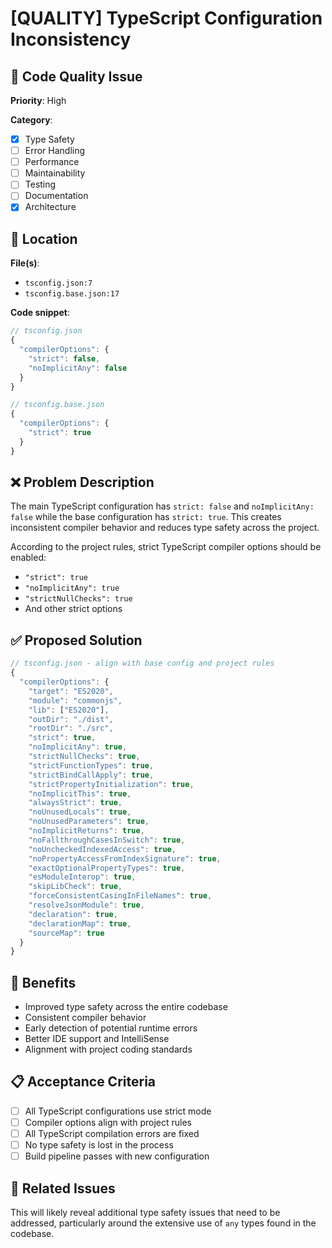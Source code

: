# [QUALITY] TypeScript Configuration Inconsistency

## 📝 Code Quality Issue

**Priority**: High

**Category**: 
- [x] Type Safety
- [ ] Error Handling
- [ ] Performance
- [ ] Maintainability
- [ ] Testing
- [ ] Documentation
- [x] Architecture

## 📍 Location
**File(s)**: 
- `tsconfig.json:7`
- `tsconfig.base.json:17`

**Code snippet**:
```typescript
// tsconfig.json
{
  "compilerOptions": {
    "strict": false,
    "noImplicitAny": false
  }
}

// tsconfig.base.json  
{
  "compilerOptions": {
    "strict": true
  }
}
```

## ❌ Problem Description
The main TypeScript configuration has `strict: false` and `noImplicitAny: false` while the base configuration has `strict: true`. This creates inconsistent compiler behavior and reduces type safety across the project.

According to the project rules, strict TypeScript compiler options should be enabled:
- `"strict": true`
- `"noImplicitAny": true`
- `"strictNullChecks": true`
- And other strict options

## ✅ Proposed Solution
```typescript
// tsconfig.json - align with base config and project rules
{
  "compilerOptions": {
    "target": "ES2020",
    "module": "commonjs",
    "lib": ["ES2020"],
    "outDir": "./dist",
    "rootDir": "./src",
    "strict": true,
    "noImplicitAny": true,
    "strictNullChecks": true,
    "strictFunctionTypes": true,
    "strictBindCallApply": true,
    "strictPropertyInitialization": true,
    "noImplicitThis": true,
    "alwaysStrict": true,
    "noUnusedLocals": true,
    "noUnusedParameters": true,
    "noImplicitReturns": true,
    "noFallthroughCasesInSwitch": true,
    "noUncheckedIndexedAccess": true,
    "noPropertyAccessFromIndexSignature": true,
    "exactOptionalPropertyTypes": true,
    "esModuleInterop": true,
    "skipLibCheck": true,
    "forceConsistentCasingInFileNames": true,
    "resolveJsonModule": true,
    "declaration": true,
    "declarationMap": true,
    "sourceMap": true
  }
}
```

## 🎯 Benefits
- Improved type safety across the entire codebase
- Consistent compiler behavior
- Early detection of potential runtime errors
- Better IDE support and IntelliSense
- Alignment with project coding standards

## 📋 Acceptance Criteria
- [ ] All TypeScript configurations use strict mode
- [ ] Compiler options align with project rules
- [ ] All TypeScript compilation errors are fixed
- [ ] No type safety is lost in the process
- [ ] Build pipeline passes with new configuration

## 🔗 Related Issues
This will likely reveal additional type safety issues that need to be addressed, particularly around the extensive use of `any` types found in the codebase.